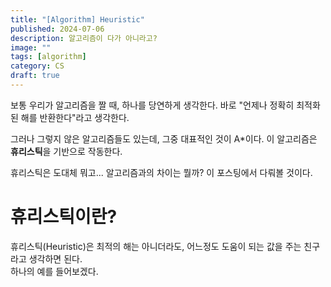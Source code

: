 ```yaml
---
title: "[Algorithm] Heuristic"
published: 2024-07-06
description: 알고리즘이 다가 아니라고?
image: ""
tags: [algorithm]
category: CS
draft: true
---
```


보통 우리가 알고리즘을 짤 때, 하나를 당연하게 생각한다. 바로 "언제나 정확히 최적화된 해를 반환한다"라고 생각한다.

그러나 그렇지 않은 알고리즘들도 있는데, 그중 대표적인 것이 A*이다. 이 알고리즘은 **휴리스틱**을 기반으로 작동한다.

휴리스틱은 도대체 뭐고... 알고리즘과의 차이는 뭘까? 이 포스팅에서 다뤄볼 것이다.

# 휴리스틱이란?
휴리스틱(Heuristic)은 최적의 해는 아니더라도, 어느정도 도움이 되는 값을 주는 친구라고 생각하면 된다.
<br> 하나의 예를 들어보겠다. 